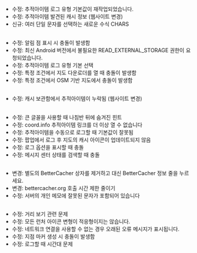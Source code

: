 ##
- 수정: 추적아이템 로그 유형 기본값이 재작업되었습니다.
- 수정: 추적아이템 발견된 캐시 정보 (웹사이트 변경)
- 신규: 여러 단일 문자를 선택하는 새로운 수식 CHARS

##
- 수정: 알림 점 표시 시 충돌이 발생함
- 수정: 최신 Android 버전에서 불필요한 READ_EXTERNAL_STORAGE 권한이 요청되었습니다.
- 수정: 추적아이템 로그 유형 기본 선택
- 수정: 특정 조건에서 지도 다운로더를 열 때 충돌이 발생함
- 수정: 특정 조건에서 OSM 기반 지도에서 충돌이 발생함

##
- 수정: 캐시 보관함에서 추적아이템이 누락됨 (웹사이트 변경)

##
- 수정: 큰 글꼴을 사용할 때 나침반 뒤에 숨겨진 힌트
- 수정: coord.info 추적아이템 링크를 더 이상 열 수 없습니다
- 수정: 추적아이템을 수동으로 로그할 때 기본값이 잘못됨
- 수정: 팝업에서 로그 후 지도의 캐시 아이콘이 업데이트되지 않음
- 수정: 로그 옵션을 표시할 때 충돌
- 수정: 메시지 센터 상태를 검색할 때 충돌

##
- 변경: 별도의 BetterCacher 상자를 제거하고 대신 BetterCacher 정보 줄을 누르세요.
- 변경: bettercacher.org 호출 시간 제한 줄이기
- 수정: 서버의 개인 메모에 잘못된 문자가 포함되어 있습니다

##
- 수정: 거리 보기 관련 문제
- 수정: 모든 런처 아이콘 변형이 적응형이지는 않습니다.
- 수정: 네트워크 연결을 사용할 수 없는 경우 오래된 오류 메시지가 표시됩니다.
- 수정: 지점 마커 생성 시 충돌이 발생함
- 수정: 로그할 때 시간대 문제
